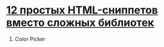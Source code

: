 # [12 простых HTML-сниппетов вместо сложных библиотек](https://techrocks.ru/2021/10/20/12-simple-yet-useful-html-snippets/)

1. Color Picker